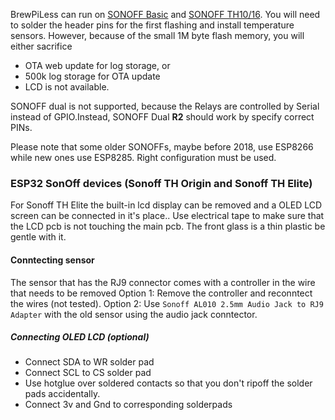 BrewPiLess can run on [SONOFF Basic](https://www.itead.cc/wiki/Sonoff) and [SONOFF TH10/16](https://www.itead.cc/wiki/Sonoff_TH_10/16). You will need to solder the header pins for the first flashing and install temperature sensors. However, because of the small 1M byte flash memory, you will either sacrifice 
* OTA web update for log storage, or
* 500k log storage for OTA update
* LCD is not available.

SONOFF dual is not supported, because the Relays are controlled by Serial instead of GPIO.Instead, SONOFF Dual **R2** should work by specify correct PINs.

Please note that some older SONOFFs, maybe before 2018, use ESP8266 while new ones use ESP8285. Right configuration must be used.

### ESP32 SonOff devices (Sonoff TH Origin and Sonoff TH Elite)

For Sonoff TH Elite the built-in lcd display can be removed and a OLED LCD screen can be connected in it's place.. Use electrical tape to make sure that the LCD pcb is not touching the main pcb. The front glass is a thin plastic be gentle with it. 

#### Conntecting sensor
The sensor that has the RJ9 connector comes with a controller in the wire that needs to be removed
Option 1: Remove the controller and reconntect the wires (not tested).
Option 2: Use  `Sonoff AL010 2.5mm Audio Jack to RJ9 Adapter` with the old sensor using the audio jack conntector.

##### Connecting OLED LCD (optional)
* Connect SDA to WR solder pad
* Connect SCL to CS solder pad
* Use hotglue over soldered contacts so that you don't ripoff the solder pads accidentally. 
* Connect 3v and Gnd to corresponding solderpads
